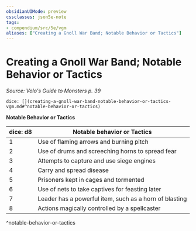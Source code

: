 ```yaml
---
obsidianUIMode: preview
cssclasses: json5e-note
tags:
- compendium/src/5e/vgm
aliases: ["Creating a Gnoll War Band; Notable Behavior or Tactics"]
---
```

# Creating a Gnoll War Band; Notable Behavior or Tactics
*Source: Volo's Guide to Monsters p. 39* 

`dice: [](creating-a-gnoll-war-band-notable-behavior-or-tactics-vgm.md#^notable-behavior-or-tactics)`

**Notable Behavior or Tactics**

| dice: d8 | Notable behavior or Tactics |
|----------|-----------------------------|
| 1 | Use of flaming arrows and burning pitch |
| 2 | Use of drums and screeching horns to spread fear |
| 3 | Attempts to capture and use siege engines |
| 4 | Carry and spread disease |
| 5 | Prisoners kept in cages and tormented |
| 6 | Use of nets to take captives for feasting later |
| 7 | Leader has a powerful item, such as a horn of blasting |
| 8 | Actions magically controlled by a spellcaster |
^notable-behavior-or-tactics